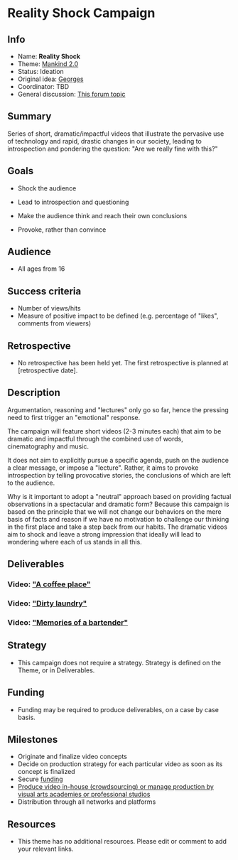 # Reality Shock Campaign

<!-- Please fill in the information below each header according to the instructions.

       - Do NOT remove section headers. Instead add the placeholder text if the section is not needed.
       - You can leave the comments. They can be helpful when editing the issue later on.
       - Replace brackets with appropriate information (unless part of a link), leaving formatting intact.
       - The non-comments texts below provide examples, unless they are placeholder text

    Note: You will not be wasting your time documenting all this. The information in this issue
          should be copied to the Campaign README.md after your feedback is incorporated.
-->

## Info 

<!-- Provide short name that reflects the gist of the campaign, used as working title.
      Also add the link to community forum topic that is used for general discussion. -->

- Name: **Reality Shock**
- Theme: [Mankind 2.0](https://github.com/humanetech-community/humanetech-community-awareness/issues/12)
- Status: Ideation
- Original idea: [Georges](https://community.humanetech.com/u/georges/summary)
- Coordinator: TBD
- General discussion: [This forum topic](https://community.humanetech.com/t/reality-shock-campaign-using-short-dramatic-videos-to-shock-people-into-awareness/2824)

## Summary 

<!-- Clear and concise explanation in 1-3 lines of text. -->

Series of short, dramatic/impactful videos that illustrate the pervasive use of technology and rapid, drastic changes in our society, leading to introspection and pondering the question: "Are we really fine with this?"

## Goals

<!-- Bullet list of the intended effects of the campaign, separated by empty lines. -->

- Shock the audience

- Lead to introspection and questioning

- Make the audience think and reach their own conclusions

- Provoke, rather than convince

## Audience

<!-- The demographic audience the campaign is targeted to. -->

- All ages from 16

## Success criteria

<!-- (optional) Bullet list detailing how success is measured. -->

- Number of views/hits
- Measure of positive impact to be defined (e.g. percentage of "likes", comments from viewers)

## Retrospective

<!-- (optional) Analysis of results after campaign has ended, to see if success criteria were met, and to learn lessons for future campaigns. Use the placeholder text is no retrospective was held yet. Add a date indicator if possible (e.g. 'after 3 months', '24-11-2018'). -->

- No retrospective has been held yet. The first retrospective is planned at [retrospective date].

## Description

<!-- A longer, more elaborate description (one or more paragraphs of text) -->

Argumentation, reasoning and "lectures" only go so far, hence the pressing need to first trigger an "emotional" response.

The campaign will feature short videos (2-3 minutes each) that aim to be dramatic and impactful through the combined use of words, cinematography and music.

It does not aim to explicitly pursue a specific agenda, push on the audience a clear message, or impose a "lecture". Rather, it aims to provoke introspection by telling provocative stories, the conclusions of which are left to the audience.

Why is it important to adopt a "neutral" approach based on providing factual observations in a spectacular and dramatic form? Because this campaign is based on the principle that we will not change our behaviors on the mere basis of facts and reason if we have no motivation to challenge our thinking in the first place and take a step back from our habits. The dramatic videos aim to shock and leave a strong impression that ideally will lead to wondering where each of us stands in all this.

## Deliverables

<!-- Sub-headers with the planned deliverables and their summaries. Update this later to reflect changes.  The second sub-header gives an example. -->

### Video: ["A coffee place"](https://github.com/humanetech-community/humanetech-community-awareness/issues/8) 

### Video: ["Dirty laundry"](https://github.com/humanetech-community/humanetech-community-awareness/issues/10)

### Video: ["Memories of a bartender"](https://github.com/humanetech-community/humanetech-community-awareness/issues/11)  

## Strategy

<!-- Outline the (draft) strategy required to attain the success criteria (one or more paragraphs of text, use formatting - like lists - where appropriate). Use this placeholder text if this section is not needed:
-->
- This campaign does not require a strategy. Strategy is defined on the Theme, or in Deliverables.

## Funding

<!-- (optional) Financial requirements, required budget, ways to obtain funds (keep it short, couple of paragraphs, some bullets). If necessary link to separate detailed funding document. Use the placeholder text if no funding is required. -->

- Funding may be required to produce deliverables, on a case by case basis.

## Milestones

<!-- (optional) Bullet list of past and future milestones for the campaign. Or placeholder bullet "No milestones have been defined." -->

- Originate and finalize video concepts
- Decide on production strategy for each particular video as soon as its concept is finalized
- Secure [funding](https://github.com/humanetech-community/humanetech-community-awareness/issues/9)
- [Produce video in-house (crowdsourcing) or manage production by visual arts academies or professional studios](https://github.com/humanetech-community/humanetech-community-awareness/issues/15) 
- Distribution through all networks and platforms

## Resources

<!-- (optional) Links to relevant folders, files and external information, or leave the placeholder text. -->

- This theme has no additional resources. Please edit or comment to add your relevant links.
